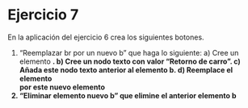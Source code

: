 # Ejercicio 7

En la aplicación del ejercicio 6 crea los siguientes botones.

1. “Reemplazar br por un nuevo b” que haga lo siguiente:
    a) Cree un elemento <b>.
    b) Cree un nodo texto con valor “Retorno de carro”.
    c) Añada este nodo texto anterior al elemento b.
    d) Reemplace el elemento <br> por este nuevo elemento <b>
2. “Eliminar elemento nuevo b” que elimine el anterior elemento b